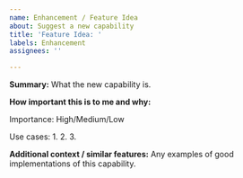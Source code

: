 ```yaml
---
name: Enhancement / Feature Idea
about: Suggest a new capability
title: 'Feature Idea: '
labels: Enhancement
assignees: ''

---
```


**Summary:**
What the new capability is.

**How important this is to me and why:**

Importance: High/Medium/Low

Use cases:
1.
2.
3.

**Additional context / similar features:**
Any examples of good implementations of this capability.
